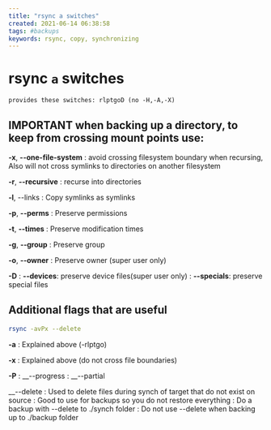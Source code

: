 ```yaml
---
title: "rsync a switches"
created: 2021-06-14 06:38:58
tags: #backups
keywords: rsync, copy, synchronizing
---
```


# rsync `a` switches

```text
provides these switches: rlptgoD (no -H,-A,-X)
```

## __IMPORTANT__  when backing up a directory, to keep from crossing mount points use:

__-x__, __--one-file-system__
: avoid crossing filesystem boundary when recursing,  Also will not cross symlinks to directories on another filesystem

__-r__, __--recursive__
:   recurse into directories

__-l__, --links
: Copy symlinks as symlinks

__-p__,  __--perms__
: Preserve permissions

__-t__, __--times__
: Preserve modification times

__-g__, __--group__
: Preserve group

__-o__, __--owner__
: Preserve owner (super user only)

__-D__
: __--devices__: preserve device files(super user only)
: __--specials__: preserve special files

## Additional flags that are useful

```bash
rsync -avPx --delete
```

__-a__
: Explained above (-rlptgo)

__-x__
: Explained above (do not cross file boundaries)

__-P__
: __--progress
: __--partial

__--delete
: Used to delete files during synch of target that do not exist on source
: Good to use for backups so you do not restore everything
: Do a backup with --delete to ./synch folder
: Do not use --delete when backing up to ./backup folder
